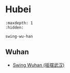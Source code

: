 # Hubei

```{toctree}
:maxdepth: 1
:hidden:

swing-wu-han
```

## Wuhan
- [Swing Wuhan (摇摆武汉)](swing-wu-han.md)
